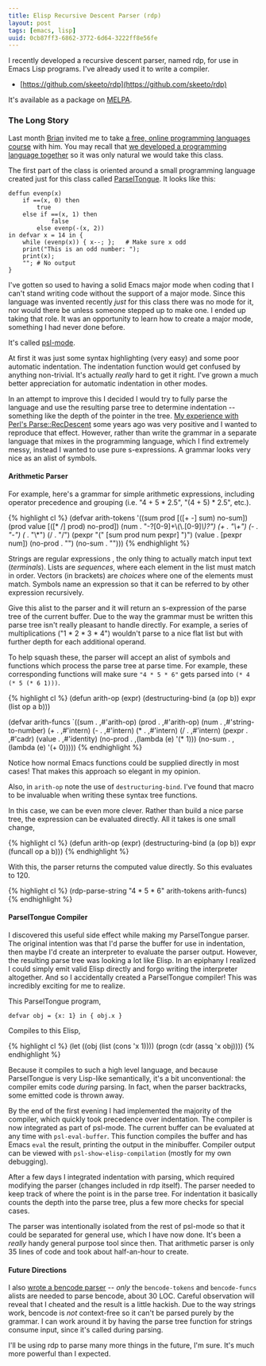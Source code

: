 ```yaml
---
title: Elisp Recursive Descent Parser (rdp)
layout: post
tags: [emacs, lisp]
uuid: 0cb87ff3-6862-3772-6d64-3222ff8e56fe
---
```


I recently developed a recursive descent parser, named rdp, for use in
Emacs Lisp programs. I've already used it to write a compiler.

 * [https://github.com/skeeto/rdp](https://github.com/skeeto/rdp)

It's available as a package on [MELPA](http://melpa.milkbox.net/).

### The Long Story

Last month [Brian](http://www.50ply.com/) invited me to take
[a free, online programming languages course][cs173] with him. You
may recall that [we developed a programming language
together](/blog/2011/01/11/) so it was only natural we would take
this class.

[cs173]: (http://www.cs.brown.edu/courses/cs173/2012/)

The first part of the class is oriented around a small programming
language created just for this class called [ParselTongue][spec].  It
looks like this:

    deffun evenp(x)
        if ==(x, 0) then
            true
        else if ==(x, 1) then
                false
            else evenp(-(x, 2))
    in defvar x = 14 in {
        while (evenp(x)) { x--; };   # Make sure x odd
        print("This is an odd number: ");
        print(x);
        ""; # No output
    }

[spec]: http://www.cs.brown.edu/courses/cs173/2012/Assignments/ParselTest/

I've gotten so used to having a solid Emacs major mode when coding
that I can't stand writing code without the support of a major
mode. Since this language was invented recently *just* for this class
there was no mode for it, nor would there be unless someone stepped up
to make one. I ended up taking that role. It was an opportunity to
learn how to create a major mode, something I had never done before.

It's called [psl-mode](https://github.com/skeeto/psl-mode).

At first it was just some syntax highlighting (very easy) and some
poor automatic indentation. The indentation function would get
confused by anything non-trivial. It's actually *really* hard to get
it right. I've grown a much better appreciation for automatic
indentation in other modes.

In an attempt to improve this I decided I would try to fully parse the
language and use the resulting parse tree to determine indentation --
something like the depth of the pointer in the
tree. [My experience with Perl's Parse::RecDescent](/blog/2009/01/04/)
some years ago was very positive and I wanted to reproduce that
effect. However, rather than write the grammar in a separate language
that mixes in the programming language, which I find extremely messy,
instead I wanted to use pure s-expressions. A grammar looks very nice
as an alist of symbols.

#### Arithmetic Parser

For example, here's a grammar for simple arithmetic expressions,
including operator precedence and grouping (i.e. "4 + 5 * 2.5",
"(4 + 5) * 2.5", etc.).

{% highlight cl %}
(defvar arith-tokens
  '((sum       prod  [([+ -] sum)  no-sum])
    (prod      value [([* /] prod) no-prod])
    (num     . "-?[0-9]+\\(\\.[0-9]*\\)?")
    (+       . "\\+")
    (-       . "-")
    (*       . "\\*")
    (/       . "/")
    (pexpr     "(" [sum prod num pexpr] ")")
    (value   . [pexpr num])
    (no-prod . "")
    (no-sum  . "")))
{% endhighlight %}

Strings are regular expressions , the only thing to actually match
input text (*terminals*). Lists are *sequences*, where each element in
the list must match in order. Vectors (in brackets) are *choices*
where one of the elements must match. Symbols name an expression so
that it can be referred to by other expression recursively.

Give this alist to the parser and it will return an s-expression of
the parse tree of the current buffer. Due to the way the grammar must
be written this parse tree isn't really pleasant to handle
directly. For example, a series of multiplications ("1 * 2 * 3 * 4")
wouldn't parse to a nice flat list but with further depth for each
additional operand.

To help squash these, the parser will accept an alist of symbols and
functions which process the parse tree at parse time. For example,
these corresponding functions will make sure `"4 * 5 * 6"` gets parsed
into `(* 4 (* 5 (* 6 1)))`.

{% highlight cl %}
(defun arith-op (expr)
  (destructuring-bind (a (op b)) expr
    (list op a b)))

(defvar arith-funcs
  `((sum     . ,#'arith-op)
    (prod    . ,#'arith-op)
    (num     . ,#'string-to-number)
    (+       . ,#'intern)
    (-       . ,#'intern)
    (*       . ,#'intern)
    (/       . ,#'intern)
    (pexpr   . ,#'cadr)
    (value   . ,#'identity)
    (no-prod . ,(lambda (e) '(* 1)))
    (no-sum  . ,(lambda (e) '(+ 0)))))
{% endhighlight %}

Notice how normal Emacs functions could be supplied directly in most
cases! That makes this approach so elegant in my opinion.

Also, in `arith-op` note the use of `destructuring-bind`. I've found
that macro to be invaluable when writing these syntax tree functions.

In this case, we can be even more clever. Rather than build a nice
parse tree, the expression can be evaluated directly. All it takes is
one small change,

{% highlight cl %}
(defun arith-op (expr)
  (destructuring-bind (a (op b)) expr
    (funcall op a b)))
{% endhighlight %}

With this, the parser returns the computed value directly. So this
evaluates to 120.

{% highlight cl %}
(rdp-parse-string "4 * 5 * 6" arith-tokens arith-funcs)
{% endhighlight %}

#### ParselTongue Compiler

I discovered this useful side effect while making my ParselTongue
parser. The original intention was that I'd parse the buffer for use
in indentation, then maybe I'd create an interpreter to evaluate the
parser output. However, the resulting parse tree was looking a lot
like Elisp. In an epiphany I realized I could simply emit valid Elisp
directly and forgo writing the interpreter altogether. And so I
accidentally created a ParselTongue compiler! This was incredibly
exciting for me to realize.

This ParselTongue program,

    defvar obj = {x: 1} in { obj.x }

Compiles to this Elisp,

{% highlight cl %}
(let ((obj (list (cons 'x 1))))
  (progn (cdr (assq 'x obj))))
{% endhighlight %}

Because it compiles to such a high level language, and because
ParselTongue is very Lisp-like semantically, it's a bit
unconventional: the compiler emits code *during* parsing. In fact,
when the parser backtracks, some emitted code is thrown away.

By the end of the first evening I had implemented the majority of the
compiler, which quickly took precedence over indentation. The compiler
is now integrated as part of psl-mode. The current buffer can be
evaluated at any time with `psl-eval-buffer`. This function compiles
the buffer and has Emacs `eval` the result, printing the output in the
minibuffer. Compiler output can be viewed with
`psl-show-elisp-compilation` (mostly for my own debugging).

After a few days I integrated indentation with parsing, which required
modifying the parser (changes included in rdp itself). The parser
needed to keep track of where the point is in the parse tree. For
indentation it basically counts the depth into the parse tree, plus a
few more checks for special cases.

The parser was intentionally isolated from the rest of psl-mode so
that it could be separated for general use, which I have now
done. It's been a *really* handy general purpose tool since then. That
arithmetic parser is only 35 lines of code and took about half-an-hour
to create.

#### Future Directions

I also [wrote a bencode parser][bencode.el] -- *only* the
`bencode-tokens` and `bencode-funcs` alists are needed to parse
bencode, about 30 LOC. Careful observation will reveal that I cheated
and the result is a little hackish. Due to the way strings work,
bencode is *not* context-free so it can't be parsed purely by the
grammar. I can work around it by having the parse tree function for
strings consume input, since it's called during parsing.

[bencode.el]: (https://github.com/skeeto/emacs-torrent/blob/master/bencode.el)

I'll be using rdp to parse many more things in the future, I'm
sure. It's much more powerful than I expected.
